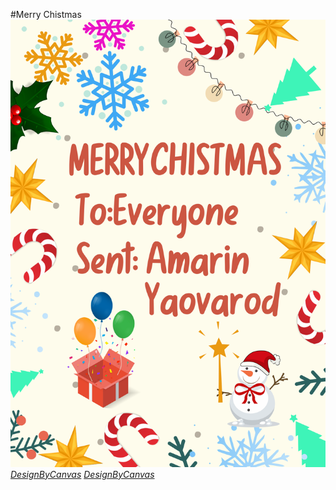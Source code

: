 #Merry Chistmas
![alt text](img/E-card.png)
*[DesignByCanvas](https://www.canva.com/design/DAGaNhglnQI/qUGbFj1QuYy_J_wDysukSQ/edit?utm_content=DAGaNhglnQI&utm_campaign=designshare&utm_medium=link2&utm_source=sharebutton)*
*[DesignByCanvas](https://stylesuxx.github.io/steganography/)*
